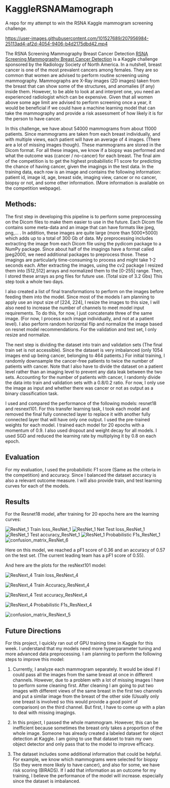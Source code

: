# KaggleRSNAMamograph
A repo for my attempt to win the RSNA Kaggle mammogram screening challenge.



https://user-images.githubusercontent.com/101527689/207956984-25113ad4-af2d-4054-9406-b4d2175dbd42.mp4



The RSNA Screening Mammography Breast Cancer Detection <a href = "https://www.kaggle.com/competitions/rsna-breast-cancer-detection/">RSNA Screening Mammography Breast Cancer Detection</a> is a Kaggle challenge sponsored by the Radiology Society of North America. In a nutshell, breast cancer is one of the most prevalent cancers among females. They are so common that women are advised to perform routine screening using mammography. Mammographs are X-Ray images (2D images) taken from the breast that can show some of the structures, and anomalies (if any) inside them. However, to be able to look at and interpret one, you need an experienced radiologist which can be expensive. Given that all women above some age limit are advised to perform screening once a year, it would be beneficial if we could have a machine learning model that can take the mammography and provide a risk assessment of how likely it is for the person to have cancer.

In this challenge, we have about 54000 mammograms from about 11000 patients. Since mammograms are taken from each breast individually, and with multiple views, each patient will have an average of 4 images. (There are a lot of missing images though). These mammograms are stored in the Dicom format. For all these images, we know if a biopsy was performed and what the outcome was (cancer / no-cancer) for each breast. The final aim of the competition is to get the highest probabilistic F1 score for predicting the chance of having cancer, given the imagings in the test data. In the training data, each row is an image and contains the following information: patient id, image id, age, breast side, imaging view, cancer or no cancer, biopsy or not, and some other information. (More information is available on the competition webpage).

<h2> Methods: </h2>

The first step in developing this pipeline is to perform some preprocessing on the Dicom files to make them easier to use in the future. Each Dicom file contains some meta-data and an image that can have formats like jpeg, png,... . In addition, these images are quite large (more than 5000*5000) which adds up to a total of 300 Gb of data. My preprocessing includes extracting the image from each Dicom file using the pydicom package to a NumPy package. Since about half of the imagings have a format called jpeg2000, we need additional packages to preprocess those. These imagings are particularly time-consuming to process and might take 1-2 seconds each. After extracting the images, using the cv2 package I resized them into [512,512] arrays and normalized them to the [0-255] range. Then, I stored these arrays as png files for future use. (Total size of 3.2 Gbs) This step took a whole two days.

I also created a list of final transformations to perform on the images before feeding them into the model. Since most of the models I am planning to apply use an input size of [224, 224], I resize the images to this size, I will also need to increase the number of channels to meet model input requirements. To do this, for now, I just concatenate three of the same image. (For now, I process each image individually, and not at a patient level). I also perform random horizontal flip and normalize the image based on resnet model recommendations. For the validation and test set, I only resize and normalize.

The next step is dividing the dataset into train and validation sets (The final train set is not accessible). Since the dataset is very imbalanced (only 1054 images end up being cancer, belonging to 464 patients.) For initial training, I randomly downsample the cancer-free patients to twice the number of patients with cancer. Note that I also have to divide the dataset on a patient level rather than an imaging level to prevent any data leak between the two sets. Accounting for the number of patients with cancer, I randomly divide the data into train and validation sets with a 0.8/0.2 ratio. For now, I only use the image as input and whether there was cancer or not as output as a binary classification task.

I used and compared the performance of the following models: resnet18 and resnext101. For this transfer learning task, I took each model and removed the final fully connected layer to replace it with another fully connected layer that will have only one output. I used the pre-trained weights for each model. I trained each model for 20 epochs with a momentum of 0.9. I also used dropout and weight decay for all models. I used SGD and reduced the learning rate by multiplying it by 0.8 on each epoch.

<h2> Evaluation </h2>

For my evaluation, I used the probabilistic F1 score (Same as the criteria in the competition) and accuracy. Since I balanced the dataset accuracy is also a relevant outcome measure. I will also provide train, and test learning curves for each of the models.


<h2> Results</h2>

For the Resnet18 model, after training for 20 epochs here are the learning curves:

![ResNet_1  Train loss_ResNet_1](https://user-images.githubusercontent.com/101527689/207950457-52f9cf3b-3f2e-4ba5-ad52-c28c6bbae093.png)
![ResNet_1 Net  Test loss_ResNet_1](https://user-images.githubusercontent.com/101527689/207950479-be86f83f-8813-47aa-a027-a34d306456a6.png)
![ResNet_1 Test accuracy_ResNet_1](https://user-images.githubusercontent.com/101527689/207950500-e806b15a-e7c8-407b-92d9-f3f64e959d00.png)
![ResNet_1 Probabilistic F1s_ResNet_1](https://user-images.githubusercontent.com/101527689/207950561-65f9e2f7-0129-472c-98ca-4a9c1f761b56.png)
![confusion_matrix_ResNet_6](https://user-images.githubusercontent.com/101527689/207948878-65f98fc9-0921-445d-9274-6ece202d4641.png)

Here on this model, we reached a pF1 score of 0.36 and an accuracy of 0.57 on the test set. (The current leading team has a pF1 score of 0.55).

And here are the plots for the resNext101 model:

![ResNext_4  Train loss_ResNext_4](https://user-images.githubusercontent.com/101527689/207948236-5fff66ba-3d3b-4de6-8c50-fcd12ca9da20.png)

![ResNext_4  Train Accuracy_ResNext_4](https://user-images.githubusercontent.com/101527689/207948204-abf28e90-20df-4470-bf2a-b7ba81d148da.png)

![ResNext_4 Test accuracy_ResNext_4](https://user-images.githubusercontent.com/101527689/207948287-8ce7d359-4a70-4175-8dfb-395a5cd4d984.png)

![ResNext_4 Probabilistic F1s_ResNext_4](https://user-images.githubusercontent.com/101527689/207948315-52833c7e-8a36-458c-b8bf-eb2f99ebbbb9.png)

![confusion_matrix_ResNext_5](https://user-images.githubusercontent.com/101527689/207950620-d01bef17-6d27-4ebc-90e8-204eaf713ca6.png)



<h2> Future Directions </h2>

For this project, I quickly ran out of GPU training time in Kaggle for this week. I understand that my models need more hyperparameter tuning and more advanced data preprocessing. I am planning to perform the following steps to improve this model:

1. Currently, I analyze each mammogram separately. It would be ideal if I could pass all the images from the same breast at once in different channels. However, due to a problem with a lot of missing images I have to perform some cleaning first. After cleaning I am going to put two images with different views of the same breast in the first two channels and put a similar image from the breast of the other side (Usually only one breast is involved so this would provide a good point of comparison) on the third channel. But first, I have to come up with a plan to deal with missing imagings.

2. In this project, I passed the whole mammogram. However, this can be inefficient because sometimes the breast only takes a proportion of the whole image. Someone has already created a labeled dataset for object detection at Kaggle. I am going to use that dataset to train my own object detector and only pass that to the model to improve efficacy.

3. The dataset includes some additional information that could be helpful. For example, we know which mammograms were selected for biopsy (So they were more likely to have cancer), and also for some, we have risk scoring (BIRADS). If I add that information as an outcome for my training, I believe the performance of the model will increase. especially since the dataset is imbalanced.



